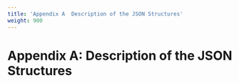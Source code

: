 ```yaml
---
title: 'Appendix A  Description of the JSON Structures'
weight: 900
---
```


 
# Appendix A: Description of the JSON Structures 
